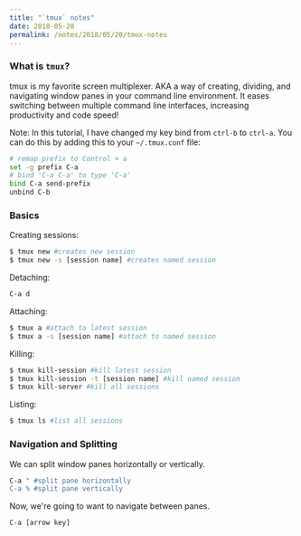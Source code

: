 ```yaml
---
title: "`tmux` notes"
date: 2018-05-20
permalink: /notes/2018/05/20/tmux-notes
--- 
```


### What is `tmux`? 

tmux is my favorite screen multiplexer. AKA a way of creating, dividing, and navigating window panes in your command line environment. It eases switching between multiple command line interfaces, increasing productivity and code speed!

Note: In this tutorial, I have changed my key bind from `ctrl-b` to `ctrl-a`. You can do this by adding this to your `~/.tmux.conf` file:
``` bash
# remap prefix to Control + a
set -g prefix C-a
# bind 'C-a C-a' to type 'C-a'
bind C-a send-prefix
unbind C-b
```

### Basics
Creating sessions:
``` bash
$ tmux new #creates new session
$ tmux new -s [session name] #creates named session
```
Detaching:
``` bash
C-a d 
```
Attaching:
``` bash
$ tmux a #attach to latest session
$ tmux a -s [session name] #attach to named session
```
Killing:
``` bash
$ tmux kill-session #kill latest session
$ tmux kill-session -t [session name] #kill named session
$ tmux kill-server #kill all sessions
```
Listing:
``` bash
$ tmux ls #list all sessions
```

### Navigation and Splitting
We can split window panes horizontally or vertically.
``` bash
C-a " #split pane horizontally
C-a % #split pane vertically
```

Now, we're going to want to navigate between panes.
``` bash
C-a [arrow key]
```
